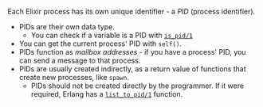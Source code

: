 Each Elixir process has its own unique identifier - a _PID_ (process identifier).

- PIDs are their own data type.
  - You can check if a variable is a PID with [`is_pid/1`][kernel-is-pid]
- You can get the current process' PID with `self()`.
- PIDs function as _mailbox addresses_ - if you have a process' PID, you can send a message to that process.
- PIDs are usually created indirectly, as a return value of functions that create new processes, like `spawn`.
  - PIDs should not be created directly by the programmer. If it were required, Erlang has a [`list_to_pid/1`][erlang-list-to-pid] function.

[kernel-is-pid]: https://hexdocs.pm/elixir/Kernel.html#is_pid/1
[erlang-list-to-pid]: https://erlang.org/doc/man/erlang.html#list_to_pid-1
